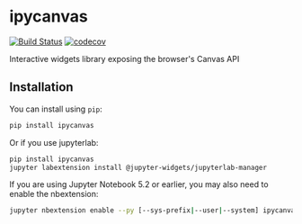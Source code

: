 
# ipycanvas

[![Build Status](https://travis-ci.org/martinRenou/ipycanvas.svg?branch=master)](https://travis-ci.org/martinRenou/ipycanvas)
[![codecov](https://codecov.io/gh/martinRenou/ipycanvas/branch/master/graph/badge.svg)](https://codecov.io/gh/martinRenou/ipycanvas)


Interactive widgets library exposing the browser's Canvas API

## Installation

You can install using `pip`:

```bash
pip install ipycanvas
```

Or if you use jupyterlab:

```bash
pip install ipycanvas
jupyter labextension install @jupyter-widgets/jupyterlab-manager
```

If you are using Jupyter Notebook 5.2 or earlier, you may also need to enable
the nbextension:
```bash
jupyter nbextension enable --py [--sys-prefix|--user|--system] ipycanvas
```
